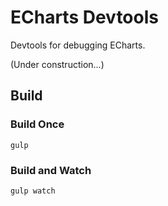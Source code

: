 # ECharts Devtools

Devtools for debugging ECharts.

(Under construction...)

## Build

### Build Once

```
gulp
```

### Build and Watch

```
gulp watch
```
